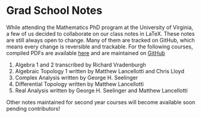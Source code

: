 # Grad School Notes

While attending the Mathematics PhD program at the University of Virginia, a few of us decided to collaborate on our class notes in LaTeX. These notes are still always open to change. Many of them are tracked on GitHub, which means every change is reversible and trackable. For the following courses, compiled PDFs are available [here](https://github.com/ghseeli/grad-school-notes/releases/latest) and are maintained on [GitHub](https://github.com/ghseeli/grad-school-notes)

1. Algebra 1 and 2 transcribed by Richard Vradenburgh
1. Algebraic Topology 1 written by Matthew Lancellotti and Chris Lloyd
1. Complex Analysis written by George H. Seelinger
1. Differential Topology written by Matthew Lancellotti
1. Real Analysis written by George H. Seelinger and Matthew Lancellotti

Other notes maintained for second year courses will become available soon pending contributors!

